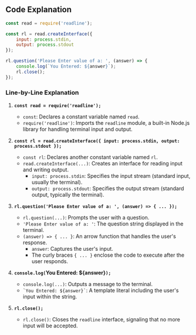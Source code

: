 ## Code Explanation

```javascript
const read = require('readline');

const rl = read.createInterface({
    input: process.stdin,
    output: process.stdout
});

rl.question('Please Enter value of a: ', (answer) => {
    console.log(`You Entered: ${answer}`);
    rl.close();
});
```

### Line-by-Line Explanation

1. **`const read = require('readline');`**

   - `const`: Declares a constant variable named `read`.
   - `require('readline')`: Imports the `readline` module, a built-in Node.js library for handling terminal input and output.

2. **`const rl = read.createInterface({ input: process.stdin, output: process.stdout });`**

   - `const rl`: Declares another constant variable named `rl`.
   - `read.createInterface(...)`: Creates an interface for reading input and writing output.
     - `input: process.stdin`: Specifies the input stream (standard input, usually the terminal).
     - `output: process.stdout`: Specifies the output stream (standard output, typically the terminal).

3. **`rl.question('Please Enter value of a: ', (answer) => { ... });`**

   - `rl.question(...)`: Prompts the user with a question.
   - `'Please Enter value of a: '`: The question string displayed in the terminal.
   - `(answer) => { ... }`: An arrow function that handles the user's response.
     - `answer`: Captures the user's input.
     - The curly braces `{ ... }` enclose the code to execute after the user responds.

4. **`console.log(`You Entered: ${answer}`);`**

   - `console.log(...)`: Outputs a message to the terminal.
   - `` `You Entered: ${answer}` ``: A template literal including the user's input within the string.

5. **`rl.close();`**

   - `rl.close()`: Closes the `readline` interface, signaling that no more input will be accepted.

